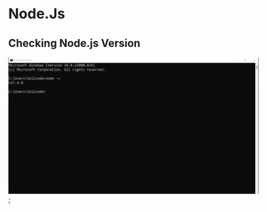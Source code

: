 # Node.Js
## Checking Node.js Version  
![](https://github.com/Reda-Hammada/Node.js/blob/main/nodejs-version.png);
